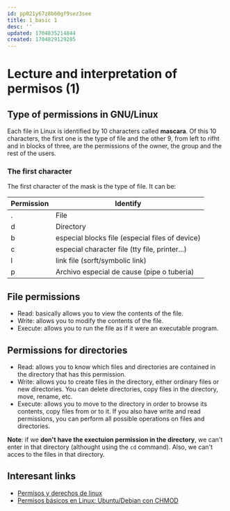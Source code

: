 ```yaml
---
id: pp021y67z8b60gf9sez3see
title: 1_basic 1
desc: ''
updated: 1704835214844
created: 1704829129285
---
```


# Lecture and interpretation of permisos (1)

## Type of permissions in GNU/Linux

Each file in Linux is identified by 10 characters called **mascara**. Of this 10 characters, the first one is the type of file and the other 9, from left to rifht and in blocks of three, are the permissions of the owner, the group and the rest of the users.

### The first character

The first character of the mask is the type of file. It can be:

| Permission | Identify                                        |
| ---------- | ----------------------------------------------- |
| .          | File                                            |
| d          | Directory                                       |
| b          | especial blocks file (especial files of device) |
| c          | especial character file (tty file, printer...)  |
| l          | link file (sorft/symbolic link)                 |
| p          | Archivo especial de cause (pipe o tuberia)      |

## File permissions

- Read: basically allows you to view the contents of the file.
- Write: allows you to modify the contents of the file.
- Execute: allows you to run the file as if it were an executable program.

## Permissions for directories

- Read: allows you to know which files and directories are contained in the directory that has this permission.
- Write: allows you to create files in the directory, either ordinary files or new directories. You can delete  directories, copy files in the directory, move, rename, etc.
- Execute: allows you to move to the directory in order to browse its contents, copy files from or to it. If you also have write and read permissions, you can perform all possible operations on files and directories.

**Note**: if we **don't have the exectuion permission in the directory**, we can't enter in that directory (althought using the `cd` command). Also, we can't acces to the files in that directory. 

## Interesant links

- [Permisos y derechos de linux](https://blog.desdelinux.net/permisos-y-derechos-en-linux/)
- [Permisos básicos en Linux: Ubuntu/Debian con CHMOD ](https://www.profesionalreview.com/2017/01/28/permisos-basicos-linux-ubuntu-chmod/)
